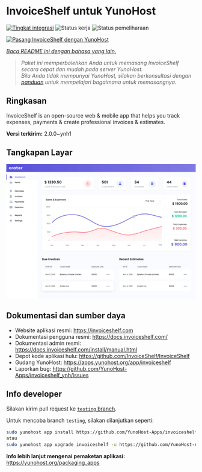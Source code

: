 <!--
N.B.: README ini dibuat secara otomatis oleh <https://github.com/YunoHost/apps/tree/master/tools/readme_generator>
Ini TIDAK boleh diedit dengan tangan.
-->

# InvoiceShelf untuk YunoHost

[![Tingkat integrasi](https://apps.yunohost.org/badge/integration/invoiceshelf)](https://ci-apps.yunohost.org/ci/apps/invoiceshelf/)
![Status kerja](https://apps.yunohost.org/badge/state/invoiceshelf)
![Status pemeliharaan](https://apps.yunohost.org/badge/maintained/invoiceshelf)

[![Pasang InvoiceShelf dengan YunoHost](https://install-app.yunohost.org/install-with-yunohost.svg)](https://install-app.yunohost.org/?app=invoiceshelf)

*[Baca README ini dengan bahasa yang lain.](./ALL_README.md)*

> *Paket ini memperbolehkan Anda untuk memasang InvoiceShelf secara cepat dan mudah pada server YunoHost.*  
> *Bila Anda tidak mempunyai YunoHost, silakan berkonsultasi dengan [panduan](https://yunohost.org/install) untuk mempelajari bagaimana untuk memasangnya.*

## Ringkasan

InvoiceShelf is an open-source web & mobile app that helps you track expenses, payments & create professional invoices & estimates.

**Versi terkirim:** 2.0.0~ynh1

## Tangkapan Layar

![Tangkapan Layar pada InvoiceShelf](./doc/screenshots/screenshot.png)

## Dokumentasi dan sumber daya

- Website aplikasi resmi: <https://invoiceshelf.com>
- Dokumentasi pengguna resmi: <https://docs.invoiceshelf.com/>
- Dokumentasi admin resmi: <https://docs.invoiceshelf.com/install/manual.html>
- Depot kode aplikasi hulu: <https://github.com/InvoiceShelf/InvoiceShelf>
- Gudang YunoHost: <https://apps.yunohost.org/app/invoiceshelf>
- Laporkan bug: <https://github.com/YunoHost-Apps/invoiceshelf_ynh/issues>

## Info developer

Silakan kirim pull request ke [`testing` branch](https://github.com/YunoHost-Apps/invoiceshelf_ynh/tree/testing).

Untuk mencoba branch `testing`, silakan dilanjutkan seperti:

```bash
sudo yunohost app install https://github.com/YunoHost-Apps/invoiceshelf_ynh/tree/testing --debug
atau
sudo yunohost app upgrade invoiceshelf -u https://github.com/YunoHost-Apps/invoiceshelf_ynh/tree/testing --debug
```

**Info lebih lanjut mengenai pemaketan aplikasi:** <https://yunohost.org/packaging_apps>
